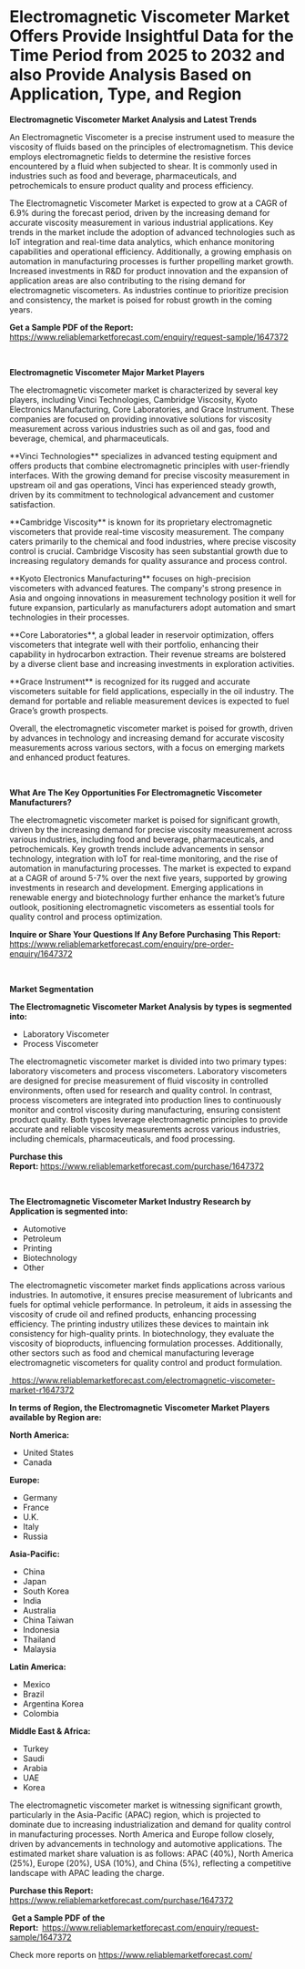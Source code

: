 <p><h1>Electromagnetic Viscometer Market Offers Provide Insightful Data for the Time Period from 2025 to 2032 and also Provide Analysis Based on Application, Type, and Region</h1></p><p><strong>Electromagnetic Viscometer Market Analysis and Latest Trends</strong></p>
<p><p>An Electromagnetic Viscometer is a precise instrument used to measure the viscosity of fluids based on the principles of electromagnetism. This device employs electromagnetic fields to determine the resistive forces encountered by a fluid when subjected to shear. It is commonly used in industries such as food and beverage, pharmaceuticals, and petrochemicals to ensure product quality and process efficiency.</p><p>The Electromagnetic Viscometer Market is expected to grow at a CAGR of 6.9% during the forecast period, driven by the increasing demand for accurate viscosity measurement in various industrial applications. Key trends in the market include the adoption of advanced technologies such as IoT integration and real-time data analytics, which enhance monitoring capabilities and operational efficiency. Additionally, a growing emphasis on automation in manufacturing processes is further propelling market growth. Increased investments in R&D for product innovation and the expansion of application areas are also contributing to the rising demand for electromagnetic viscometers. As industries continue to prioritize precision and consistency, the market is poised for robust growth in the coming years.</p></p>
<p><strong>Get a Sample PDF of the Report:&nbsp;</strong> <a href="https://www.reliablemarketforecast.com/enquiry/request-sample/1647372?utm_campaign=3445&utm_medium=2&utm_source=Github&utm_content=ia&utm_term=10042025&utm_id=electromagnetic-viscometer">https://www.reliablemarketforecast.com/enquiry/request-sample/1647372</a></p>
<p>&nbsp;</p>
<p><strong>Electromagnetic Viscometer Major Market Players</strong></p>
<p><p>The electromagnetic viscometer market is characterized by several key players, including Vinci Technologies, Cambridge Viscosity, Kyoto Electronics Manufacturing, Core Laboratories, and Grace Instrument. These companies are focused on providing innovative solutions for viscosity measurement across various industries such as oil and gas, food and beverage, chemical, and pharmaceuticals.</p><p>**Vinci Technologies** specializes in advanced testing equipment and offers products that combine electromagnetic principles with user-friendly interfaces. With the growing demand for precise viscosity measurement in upstream oil and gas operations, Vinci has experienced steady growth, driven by its commitment to technological advancement and customer satisfaction.</p><p>**Cambridge Viscosity** is known for its proprietary electromagnetic viscometers that provide real-time viscosity measurement. The company caters primarily to the chemical and food industries, where precise viscosity control is crucial. Cambridge Viscosity has seen substantial growth due to increasing regulatory demands for quality assurance and process control.</p><p>**Kyoto Electronics Manufacturing** focuses on high-precision viscometers with advanced features. The company's strong presence in Asia and ongoing innovations in measurement technology position it well for future expansion, particularly as manufacturers adopt automation and smart technologies in their processes.</p><p>**Core Laboratories**, a global leader in reservoir optimization, offers viscometers that integrate well with their portfolio, enhancing their capability in hydrocarbon extraction. Their revenue streams are bolstered by a diverse client base and increasing investments in exploration activities.</p><p>**Grace Instrument** is recognized for its rugged and accurate viscometers suitable for field applications, especially in the oil industry. The demand for portable and reliable measurement devices is expected to fuel Grace’s growth prospects.</p><p>Overall, the electromagnetic viscometer market is poised for growth, driven by advances in technology and increasing demand for accurate viscosity measurements across various sectors, with a focus on emerging markets and enhanced product features.</p></p>
<p>&nbsp;</p>
<p><strong>What Are The Key Opportunities For Electromagnetic Viscometer Manufacturers?</strong></p>
<p><p>The electromagnetic viscometer market is poised for significant growth, driven by the increasing demand for precise viscosity measurement across various industries, including food and beverage, pharmaceuticals, and petrochemicals. Key growth trends include advancements in sensor technology, integration with IoT for real-time monitoring, and the rise of automation in manufacturing processes. The market is expected to expand at a CAGR of around 5-7% over the next five years, supported by growing investments in research and development. Emerging applications in renewable energy and biotechnology further enhance the market’s future outlook, positioning electromagnetic viscometers as essential tools for quality control and process optimization.</p></p>
<p><strong>Inquire or Share Your Questions If Any Before Purchasing This Report:</strong> <a href="https://www.reliablemarketforecast.com/enquiry/pre-order-enquiry/1647372?utm_campaign=3445&utm_medium=2&utm_source=Github&utm_content=ia&utm_term=10042025&utm_id=electromagnetic-viscometer">https://www.reliablemarketforecast.com/enquiry/pre-order-enquiry/1647372</a></p>
<p>&nbsp;</p>
<p><strong>Market Segmentation</strong></p>
<p><strong>The Electromagnetic Viscometer Market Analysis by types is segmented into:</strong></p>
<p><ul><li>Laboratory Viscometer</li><li>Process Viscometer</li></ul></p>
<p><p>The electromagnetic viscometer market is divided into two primary types: laboratory viscometers and process viscometers. Laboratory viscometers are designed for precise measurement of fluid viscosity in controlled environments, often used for research and quality control. In contrast, process viscometers are integrated into production lines to continuously monitor and control viscosity during manufacturing, ensuring consistent product quality. Both types leverage electromagnetic principles to provide accurate and reliable viscosity measurements across various industries, including chemicals, pharmaceuticals, and food processing.</p></p>
<p><strong>Purchase this Report:&nbsp;</strong><a href="https://www.reliablemarketforecast.com/purchase/1647372?utm_campaign=3445&utm_medium=2&utm_source=Github&utm_content=ia&utm_term=10042025&utm_id=electromagnetic-viscometer">https://www.reliablemarketforecast.com/purchase/1647372</a></p>
<p>&nbsp;</p>
<p><strong>The Electromagnetic Viscometer Market Industry Research by Application is segmented into:</strong></p>
<p><ul><li>Automotive</li><li>Petroleum</li><li>Printing</li><li>Biotechnology</li><li>Other</li></ul></p>
<p><p>The electromagnetic viscometer market finds applications across various industries. In automotive, it ensures precise measurement of lubricants and fuels for optimal vehicle performance. In petroleum, it aids in assessing the viscosity of crude oil and refined products, enhancing processing efficiency. The printing industry utilizes these devices to maintain ink consistency for high-quality prints. In biotechnology, they evaluate the viscosity of bioproducts, influencing formulation processes. Additionally, other sectors such as food and chemical manufacturing leverage electromagnetic viscometers for quality control and product formulation.</p></p>
<p><a href="https://www.reliablemarketforecast.com/electromagnetic-viscometer-market-r1647372?utm_campaign=3445&utm_medium=2&utm_source=Github&utm_content=ia&utm_term=10042025&utm_id=electromagnetic-viscometer">&nbsp;https://www.reliablemarketforecast.com/electromagnetic-viscometer-market-r1647372</a></p>
<p><strong>In terms of Region, the Electromagnetic Viscometer Market Players available by Region are:</strong></p>
<p>
    <p> <strong> North America: </strong>
        <ul>
            <li>United States</li>
            <li>Canada</li>
        </ul>
        </p> 
    <p> <strong> Europe: </strong>
        <ul>
            <li>Germany</li>
            <li>France</li>
            <li>U.K.</li>
            <li>Italy</li>
            <li>Russia</li>
        </ul>
        </p> 
    <p> <strong> Asia-Pacific: </strong>
        <ul>
            <li>China</li>
            <li>Japan</li>
            <li>South Korea</li>
            <li>India</li>
            <li>Australia</li>
            <li>China Taiwan</li>
            <li>Indonesia</li>
            <li>Thailand</li>
            <li>Malaysia</li>
        </ul>
        </p> 
    <p> <strong> Latin America: </strong>
        <ul>
            <li>Mexico</li>
            <li>Brazil</li>
            <li>Argentina Korea</li>
            <li>Colombia</li>
        </ul>
        </p> 
    <p> <strong> Middle East & Africa: </strong>
        <ul>
            <li>Turkey</li>
            <li>Saudi</li>
            <li>Arabia</li>
            <li>UAE</li>
            <li>Korea</li>
        </ul>
    </p>
    </p>
<p><p>The electromagnetic viscometer market is witnessing significant growth, particularly in the Asia-Pacific (APAC) region, which is projected to dominate due to increasing industrialization and demand for quality control in manufacturing processes. North America and Europe follow closely, driven by advancements in technology and automotive applications. The estimated market share valuation is as follows: APAC (40%), North America (25%), Europe (20%), USA (10%), and China (5%), reflecting a competitive landscape with APAC leading the charge.</p></p>
<p><strong>Purchase this Report: </strong><a href="https://www.reliablemarketforecast.com/purchase/1647372?utm_campaign=3445&utm_medium=2&utm_source=Github&utm_content=ia&utm_term=10042025&utm_id=electromagnetic-viscometer">https://www.reliablemarketforecast.com/purchase/1647372</a></p>
<p>&nbsp;<strong>Get a Sample PDF of the Report:&nbsp;&nbsp;</strong><a href="https://www.reliablemarketforecast.com/enquiry/request-sample/1647372?utm_campaign=3445&utm_medium=2&utm_source=Github&utm_content=ia&utm_term=10042025&utm_id=electromagnetic-viscometer">https://www.reliablemarketforecast.com/enquiry/request-sample/1647372</a></p>
<p><strong></strong></p>
<p>Check more reports on <a href="https://www.reliablemarketforecast.com/?utm_campaign=3445&utm_medium=2&utm_source=Github&utm_content=ia&utm_term=10042025&utm_id=electromagnetic-viscometer">https://www.reliablemarketforecast.com/</a></p>